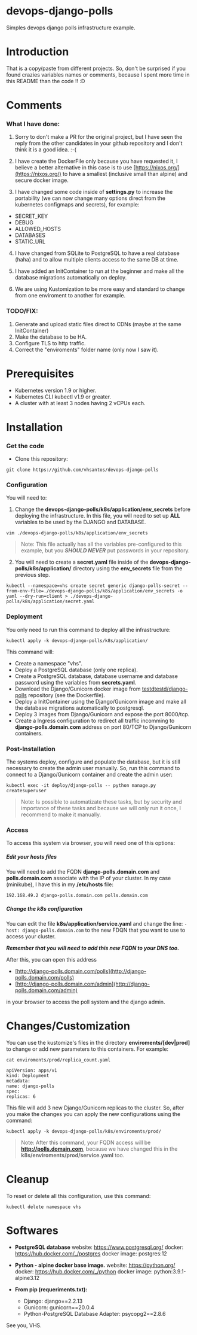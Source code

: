 # devops-django-polls
Simples devops django polls infrastructure example.


# Introduction
That is a copy/paste from different projects. So, don't be surprised if you found crazies variables names or comments, because I spent more time in this README than the code !! :D

# Comments

### What I have done:
1. Sorry to don't make a PR for the original project, but I have seen the reply from the other candidates in your github repository and I don't think it is a good idea. :-(

2. I have create the DockerFile only because you have requested it, I believe a better alternative in this case is to use [https://nixos.org/](https://nixos.org/) to have a smallest (inclusive small than alpine) and secure docker image.

3. I have changed some code inside of **settings.py** to increase the portability (we can now change many options direct from the kubernetes configmaps and secrets), for example:
* SECRET_KEY
* DEBUG
* ALLOWED_HOSTS
* DATABASES
* STATIC_URL

4. I have changed from SQLite to PostgreSQL to have a real database (haha) and to allow multiple clients access to the same DB at time.

5. I have added an InitContainer to run at the beginner and make all the database migrations automatically on deploy.

6. We are using Kustomization to be more easy and standard to change from one enviroment to another for example.


### TODO/FIX:
1. Generate and upload static files direct to CDNs (maybe at the same InitContainer)
2. Make the database to be HA.
3. Configure TLS to http traffic.
4. Correct the "enviroments" folder name (only now I saw it).


# Prerequisites
- Kubernetes version 1.9 or higher.
- Kubernetes CLI kubectl v1.9 or greater.
- A cluster with at least 3 nodes having 2 vCPUs each.

# Installation

### Get the code

- Clone this repository:
```
git clone https://github.com/vhsantos/devops-django-polls
```


### Configuration

You will need to:
1. Change the **devops-django-polls/k8s/application/env_secrets** before deploying the infrastructure. In this file, you will need to set up **ALL** variables to be used by the DJANGO and DATABASE.

```
vim ./devops-django-polls/k8s/application/env_secrets
```

> Note: This file actually has all the variables pre-configured to this example, but you ***SHOULD NEVER*** put passwords in your repository.

2. You will need to create a **secret.yaml** file inside of the **devops-django-polls/k8s/application/** directory using the **env_secrets** file from the previous step.

```
kubectl --namespace=vhs create secret generic django-polls-secret --from-env-file=./devops-django-polls/k8s/application/env_secrets -o yaml --dry-run=client > ./devops-django-polls/k8s/application/secret.yaml
```


### Deployment

You only need to run this command to deploy all the infrastructure:
```
kubectl apply -k devops-django-polls/k8s/application/
```

This command will:
- Create a namespace "vhs".
- Deploy a PostgreSQL database (only one replica).
- Create a PostgreSQL database, database username and database password using the variables from **secrets.yaml**.
- Download the Django/Gunicorn docker image from [testdtestd/django-polls](https://hub.docker.com/repository/docker/testdtestd/django-polls) repository (see the Dockerfile).
- Deploy a InitContainer using the Django/Gunicorn image and make all the database migrations automatically to postgresql.
- Deploy 3 images from Django/Gunicorn and expose the port 8000/tcp.
- Create a Ingress configuration to redirect all traffic incomming to **django-polls.domain.com** address on port 80/TCP to Django/Gunicorn containers.


### Post-Installation

The systems deploy, configure and populate the database, but it is still necessary to create the admin user manually. So, run this command to connect to a Django/Gunicorn container and create the admin user:

```
kubectl exec -it deploy/django-polls -- python manage.py createsuperuser
```

> Note: Is possible to automatizate these tasks, but by security and importance of these tasks and because we will only run it once, I recommend to make it manually.


### Access
To access this system via browser, you will need one of this options:

##### Edit your hosts files
You will need to add the FQDN **django-polls.domain.com** and **polls.domain.com** associate with the IP of your cluster. In my case (minikube), I have this in my **/etc/hosts** file:

```192.168.49.2 django-polls.domain.com polls.domain.com```


##### Change the k8s configuration
You can edit the file **k8s/application/service.yaml** and change the line:
```- host: django-polls.domain.com```
to the new FDQN that you want to use to access your cluster.

***Remember that you will need to add this new FQDN to your DNS too.***


After this, you can open this address
- [http://django-polls.domain.com/polls](http://django-polls.domain.com/polls)
- [http://django-polls.domain.com/admin](http://django-polls.domain.com/admin)

in your browser to access the poll system and the django admin.




# Changes/Customization
You can use the kustomize's files in the directory **enviroments/[dev|prod]** to change or add new parameters to this containers. For example:
```
cat enviroments/prod/replica_count.yaml

apiVersion: apps/v1
kind: Deployment
metadata:
name: django-polls
spec:
replicas: 6
```

This file will add 3 new Django/Gunicorn replicas to the cluster. So, after you make the changes you can apply the new configurations using the command:

```
kubectl apply -k devops-django-polls/k8s/enviroments/prod/
```

> Note: After this command, your FQDN access will be **http://polls.domain.com**, because we have changed this in the **k8s/enviroments/prod/service.yaml** too.


# Cleanup
To reset or delete all this configuration, use this command:

```
kubectl delete namespace vhs
```


# Softwares
* **PostgreSQL database**
website: https://www.postgresql.org/
docker: https://hub.docker.com/_/postgres
docker image: postgres:12

* **Python - alpine docker base image.**
website: https://python.org/
docker: https://hub.docker.com/_/python
docker image: python:3.9.1-alpine3.12

* **From pip (requeriments.txt):**
  * Django: django==2.2.13
  * Gunicorn: gunicorn==20.0.4
  * Python-PostgreSQL Database Adapter: psycopg2==2.8.6


See you, VHS.